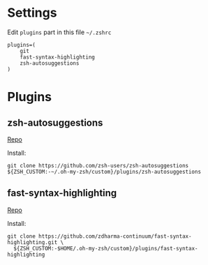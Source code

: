 # Settings

Edit `plugins` part in this file `~/.zshrc`

```
plugins=(
    git
    fast-syntax-highlighting
    zsh-autosuggestions
)
```

# Plugins

## zsh-autosuggestions
[Repo](https://github.com/zsh-users/zsh-autosuggestions)

Install:

```shell
git clone https://github.com/zsh-users/zsh-autosuggestions ${ZSH_CUSTOM:-~/.oh-my-zsh/custom}/plugins/zsh-autosuggestions
```

## fast-syntax-highlighting
[Repo](https://github.com/zdharma-continuum/fast-syntax-highlighting)

Install:

```shell
git clone https://github.com/zdharma-continuum/fast-syntax-highlighting.git \
  ${ZSH_CUSTOM:-$HOME/.oh-my-zsh/custom}/plugins/fast-syntax-highlighting
```
